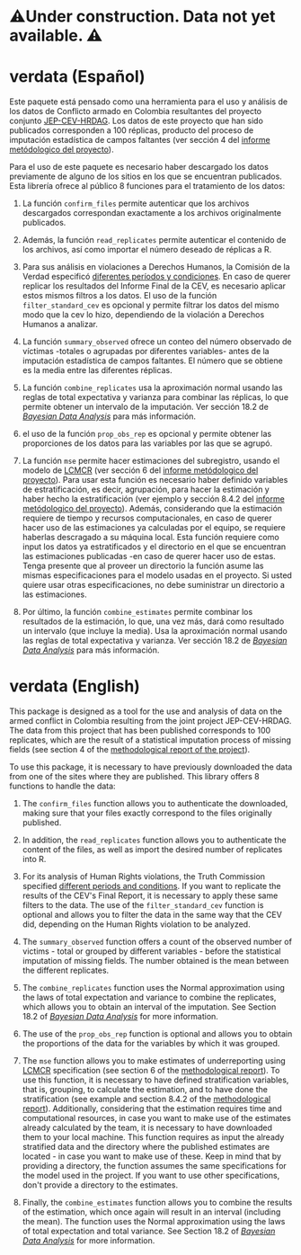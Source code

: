 
# ⚠️Under construction. Data not yet available. ⚠️

# verdata (Español)

Este paquete está pensado como una herramienta para el uso y análisis de los datos de Conflicto armado en 
Colombia resultantes del proyecto conjunto [JEP-CEV-HRDAG](https://www.comisiondelaverdad.co/sites/default/files/descargables/2022-08/04_Anexo_Proyecto_JEP_CEV_HRDAG_08022022.pdf).
Los datos de este proyecto que han sido publicados corresponden a 100 réplicas, producto del proceso de 
imputación estadística de campos faltantes (ver sección 4 del [informe metódologico del proyecto](https://www.comisiondelaverdad.co/sites/default/files/descargables/2022-08/04_Anexo_Proyecto_JEP_CEV_HRDAG_08022022.pdf)).

Para el uso de este paquete es necesario haber descargado los datos previamente de alguno de los sitios en los 
que se encuentran publicados. Esta librería ofrece al público 8 funciones para el tratamiento de los datos:

1. La función `confirm_files` permite autenticar que los archivos descargados correspondan exactamente a los
archivos originalmente publicados. 

2. Además, la función `read_replicates` permite autenticar el contenido de los archivos, así como importar el 
número deseado de réplicas a R.

3. Para sus análisis en violaciones a Derechos Humanos, la Comisión de la Verdad especificó [diferentes períodos 
y condiciones](https://www.comisiondelaverdad.co/hasta-la-guerra-tiene-limites). En caso de querer replicar los resultados 
del Informe Final de la CEV, es necesario aplicar estos 
mismos filtros a los datos. El uso de la función `filter_standard_cev` es opcional y permite filtrar los datos del 
mismo modo que la cev lo hizo, dependiendo de la violación a Derechos Humanos a analizar. 

4. La función `summary_observed` ofrece un conteo del número observado de víctimas -totales o agrupadas por diferentes
variables- antes de la imputación estadística de campos faltantes. El número que se obtiene es la media entre las 
diferentes réplicas.

5. La función `combine_replicates` usa la aproximación normal usando las reglas de total expectativa y varianza para combinar las réplicas, lo que permite obtener un intervalo de la imputación. Ver sección 18.2 de [*Bayesian Data Analysis*](http://www.stat.columbia.edu/~gelman/book/) para más información.

6. el uso de la función `prop_obs_rep` es opcional y permite obtener las proporciones de los datos para las variables por 
las que se agrupó. 

7. La función `mse` permite hacer estimaciones del subregistro, usando el modelo de [LCMCR](https://onlinelibrary.wiley.com/doi/10.1111/biom.12502) (ver sección 6 del [informe metódologico del proyecto](https://www.comisiondelaverdad.co/sites/default/files/descargables/2022-08/04_Anexo_Proyecto_JEP_CEV_HRDAG_08022022.pdf)). 
Para usar esta función es necesario haber definido variables de estratificación, es decir, agrupación, para hacer la estimación 
y haber hecho la estratificación (ver ejemplo y sección 8.4.2 del [informe metódologico del proyecto](https://www.comisiondelaverdad.co/sites/default/files/descargables/2022-08/04_Anexo_Proyecto_JEP_CEV_HRDAG_08022022.pdf)). 
Además, considerando que la estimación requiere de tiempo y recursos computacionales, en caso de querer hacer uso de las 
estimaciones ya calculadas por el equipo, se requiere haberlas descragado a su máquina local. Esta función requiere como input 
los datos ya estratificados y el directorio en el que se encuentran las estimaciones publicadas -en caso de querer hacer uso 
de estas. Tenga presente que al proveer un directorio la función asume las mismas especificaciones para el modelo usadas en el 
proyecto. Si usted quiere usar otras especificaciones, no debe suministrar un directorio a las estimaciones. 

8. Por último, la función `combine_estimates` permite combinar los resultados de la estimación, lo que, una vez más, dará como 
resultado un intervalo (que incluye la media). Usa la aproximación normal usando las reglas de total expectativa y varianza. Ver sección 18.2 de [*Bayesian Data Analysis*](http://www.stat.columbia.edu/~gelman/book/) para más información.

# verdata (English)

This package is designed as a tool for the use and analysis of data on the armed conflict in Colombia resulting from the 
joint project JEP-CEV-HRDAG. The data from this project that has been published corresponds to 100 replicates, which are 
the result of a statistical imputation process of missing fields (see section 4 of the [methodological report of the project](https://www.comisiondelaverdad.co/sites/default/files/descargables/2022-08/04_Anexo_Proyecto_JEP_CEV_HRDAG_08022022.pdf)).

To use this package, it is necessary to have previously downloaded the data from one of the sites where they are published. 
This library offers 8 functions to handle the data:

1. The `confirm_files` function allows you to authenticate the downloaded, making sure that your files exactly correspond to 
the files originally published. 

2. In addition, the `read_replicates` function allows you to authenticate the content of the files, as well as import the 
desired number of replicates into R.

3. For its analysis of Human Rights violations, the Truth Commission specified [different periods and conditions](https://www.comisiondelaverdad.co/hasta-la-guerra-tiene-limites). If you want 
to replicate the results of the CEV's Final Report, it is necessary to apply these same filters to the data. The use of the `filter_standard_cev` function is optional and allows you to filter the data in the same way that the CEV did, depending on 
the Human Rights violation to be analyzed.

4. The `summary_observed` function offers a count of the observed number of victims - total or grouped by different variables - 
before the statistical imputation of missing fields. The number obtained is the mean between the different replicates.

5. The `combine_replicates` function uses the Normal approximation using the laws of total expectation and variance to combine the replicates, which allows you to obtain an interval of the imputation. See Section 18.2 of [*Bayesian Data Analysis*](http://www.stat.columbia.edu/~gelman/book/) for more information.

6. The use of the `prop_obs_rep` function is optional and allows you to obtain the proportions of the data for the variables 
by which it was grouped.

7. The `mse` function allows you to make estimates of underreporting using [LCMCR](https://onlinelibrary.wiley.com/doi/10.1111/biom.12502) specification (see section 6 of the [methodological report](https://www.comisiondelaverdad.co/sites/default/files/descargables/2022-08/04_Anexo_Proyecto_JEP_CEV_HRDAG_08022022.pdf)). 
To use this function, it is necessary to have defined stratification variables, that is, grouping, to calculate the estimation, 
and to have done the stratification (see example and section 8.4.2 of the [methodological report](https://www.comisiondelaverdad.co/sites/default/files/descargables/2022-08/04_Anexo_Proyecto_JEP_CEV_HRDAG_08022022.pdf)). 
Additionally, considering that the estimation requires time and computational resources, in case you want to make use of the 
estimates already calculated by the team, it is necessary to have downloaded them to your local machine. This function requires 
as input the already stratified data and the directory where the published estimates are located - in case you want to make use 
of these. Keep in mind that by providing a directory, the function assumes the same specifications for the model used in the 
project. If you want to use other specifications, don't provide a directory to the estimates.

8. Finally, the `combine_estimates` function allows you to combine the results of the estimation, which once again will result in 
an interval (including the mean). The function uses the Normal approximation using the laws of total expectation and total variance. See Section 18.2 of [*Bayesian Data Analysis*](http://www.stat.columbia.edu/~gelman/book/) for more information.


